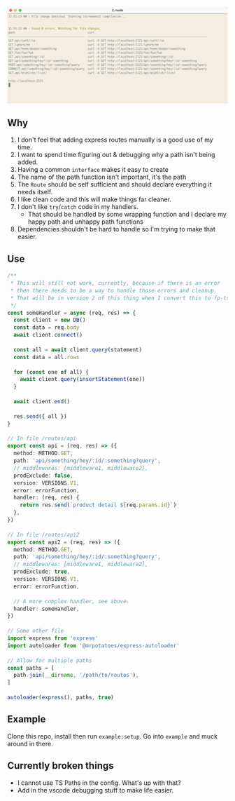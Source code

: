 <!--

"express-autoload-router": "^1.0.5",
"expressjs.routes.autoload": "^0.2.0"

https://developpaper.com/typescript-es6-promise-recursively-traverses-files-in-folders/

https://github.com/tranvansang/middleware-async

-- ALIASES
https://www.npmjs.com/package/module-alias

-- APPLY FP-TS TO EXPRESS
https://hvalls.dev/posts/intro-functional-fpts

-- ROLLUP & TYPESCRIPT
https://github.com/alex1504/generator-rollup-tslib-starter
https://github.com/alexjoverm/typescript-library-starter
https://github.com/rollup/rollup-starter-lib
https://github.com/ezolenko/rollup-plugin-typescript2

-- TESTING
https://www.npmjs.com/package/@jest-mock/express

-->

![](./example/screenie.png)

## Why
1. I don't feel that adding express routes manually is a good use of my time.
1. I want to spend time figuring out & debugging why a path isn't being added.
1. Having a common `interface` makes it easy to create
1. The name of the path function isn't important, it's the path
1. The `Route` should be self sufficient and should declare everything it needs itself.
1. I like clean code and this will make things far cleaner.
1. I don't like `try`/`catch` code in my handlers.
    * That should be handled by some wrapping function and I declare my happy path and unhappy path functions
1. Dependencies shouldn't be hard to handle so I'm trying to make that easier.

## Use
```ts
/**
 * This will still not work, currently, because if there is an error
 * then there needs to be a way to handle those errors and cleanup. 
 * That will be in version 2 of this thing when I convert this to fp-ts.
 */
const someHandler = async (req, res) => {
  const client = new DB()
  const data = req.body
  await client.connect()

  const all = await client.query(statement)
  const data = all.rows

  for (const one of all) {
    await client.query(insertStatement(one))
  }

  await client.end()

  res.send({ all })
}

// In file /routes/api
export const api = (req, res) => ({
  method: METHOD.GET,
  path: 'api/something/hey/:id/:something?query',
  // middlewares: [middleware1, middleware2],
  prodExclude: false,
  version: VERSIONS.V1,
  error: errorFunction, 
  handler: (req, res) {
    return res.send(`product detail ${req.params.id}`)
  },
})

// In file /routes/api2
export const api2 = (req, res) => ({
  method: METHOD.GET,
  path: 'api/something/hey/:id/:something?query',
  // middlewares: [middleware1, middleware2],
  prodExclude: true,
  version: VERSIONS.V1,
  error: errorFunction, 

  // A more complex handler, see above.
  handler: someHandler,
})

// Some other file
import express from 'express'
import autoloader from '@mrpotatoes/express-autoloader'

// Allow for multiple paths
const paths = [
  path.join(__dirname, '/path/to/routes'),
]

autoloader(express(), paths, true)
```

## Example
Clone this repo, install then run `example:setup`.
Go into `example` and muck around in there.

## Currently broken things
- I cannot use TS Paths in the config. What's up with that?
- Add in the vscode debugging stuff to make life easier.
